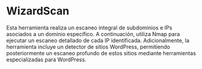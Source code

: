 # WizardScan
Esta herramienta realiza un escaneo integral de subdominios e IPs asociados a un dominio específico. A continuación, utiliza Nmap para ejecutar un escaneo detallado de cada IP identificada. Adicionalmente, la herramienta incluye un detector de sitios WordPress, permitiendo posteriormente un escaneo profundo de estos sitios mediante herramientas especializadas para WordPress.
